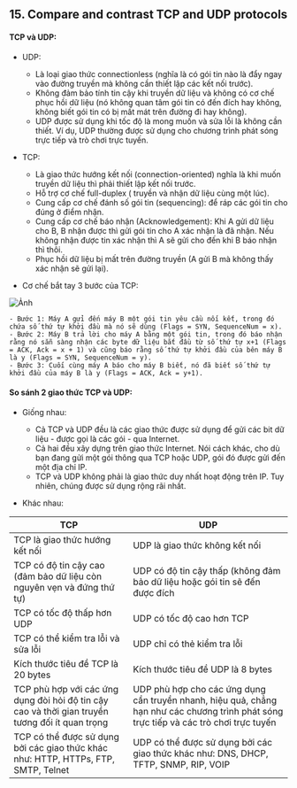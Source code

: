 ﻿## 15. Compare and contrast TCP and UDP protocols

#### TCP và UDP:

- UDP:
	- Là loại giao thức connectionless (nghĩa là có gói tin nào là đẩy ngay vào đường truyền mà không cần thiết lập các kết nối trước).
	- Không đảm bảo tính tin cậy khi truyền dữ liệu và không có cơ chế phục hồi dữ liệu (nó không quan tâm gói tin có đến đích hay không, không biết gói tin có bị mất mát trên đường đi hay không).
	- UDP được sử dụng khi tốc độ là mong muốn và sửa lỗi là không cần thiết. Ví dụ, UDP thường được sử dụng cho chương trình phát sóng trực tiếp và trò chơi trực tuyến.

- TCP:
	- Là giao thức hướng kết nối (connection-oriented) nghĩa là khi muốn truyền dữ liệu thì phải thiết lập kết nối trước.
	- Hỗ trợ cơ chế full-duplex ( truyền và nhận dữ liệu cùng một lúc).
	- Cung cấp cơ chế đánh số gói tin (sequencing): để ráp các gói tin cho đúng ở điểm nhận.
	- Cung cấp cơ chế báo nhận (Acknowledgement): Khi A gửi dữ liệu cho B, B nhận được thì gửi gói tin cho A xác nhận là đã nhận. Nếu không nhận được tin xác nhận thì A sẽ gửi cho đến khi B báo nhận thì thôi.
	- Phục hồi dữ liệu bị mất trên đường truyền (A gửi B mà không thấy xác nhận sẽ gửi lại).

- Cơ chế bắt tay 3 bước của TCP:

![Ảnh](https://i.imgur.com/sBRQDiz.png)

	- Bước 1: Máy A gửi đến máy B một gói tin yêu cầu nối kết, trong đó chứa số thứ tự khởi đầu mà nó sẽ dùng (Flags = SYN, SequenceNum = x).
	- Bước 2: Máy B trả lời cho máy A bằng một gói tin, trong đó báo nhận rằng nó sẵn sàng nhận các byte dữ liệu bắt đầu từ số thứ tự x+1 (Flags = ACK, Ack = x + 1) và cũng báo rằng số thứ tự khởi đầu của bên máy B là y (Flags = SYN, SequenceNum = y).
	- Bước 3: Cuối cùng máy A báo cho máy B biết, nó đã biết số thứ tự khởi đầu của máy B là y (Flags = ACK, Ack = y+1).

#### So sánh 2 giao thức TCP và UDP:

- Giống nhau:
	- Cả TCP và UDP đều là các giao thức được sử dụng để gửi các bit dữ liệu - được gọi là các gói - qua Internet.
	- Cả hai đều xây dựng trên giao thức Internet. Nói cách khác, cho dù bạn đang gửi một gói thông qua TCP hoặc UDP, gói đó được gửi đến một địa chỉ IP.
	- TCP và UDP không phải là giao thức duy nhất hoạt động trên IP. Tuy nhiên, chúng được sử dụng rộng rãi nhất.

- Khác nhau:

| TCP | UDP |
| --- | --- |
| TCP là giao thức hướng kết nối | UDP là giao thức không kết nối |
| TCP có độ tin cậy cao (đảm bảo dữ liệu còn nguyên vẹn và đứng thứ tự) | UDP có độ tin cậy thấp (không đảm bảo dữ liệu hoặc gói tin sẽ đến được đích |
| TCP có tốc độ thấp hơn UDP | UDP có tốc độ cao hơn TCP |
| TCP có thể kiểm tra lỗi và sửa lỗi | UDP chỉ có thẻ kiểm tra lỗi |
| Kích thước tiêu đề TCP là 20 bytes | Kích thước tiêu đề UDP là 8 bytes |
| TCP phù hợp với các ứng dụng đòi hỏi độ tin cậy cao và thời gian truyền tương đối ít quan trọng | UDP phù hợp cho các ứng dụng cần truyền nhanh, hiệu quả, chẳng hạn như  các chương trình phát sóng trực tiếp và các trò chơi trực tuyến |
| TCP có thể được sử dụng bởi các giao thức khác như: HTTP, HTTPs, FTP, SMTP, Telnet | UDP có thể được sử dụng bởi các giao thức khác như: DNS, DHCP, TFTP, SNMP, RIP, VOIP |
